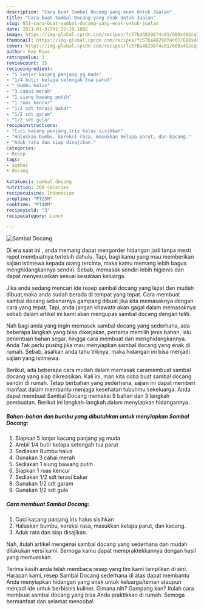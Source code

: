 ```yaml
---
description: "Cara buat Sambal Docang yang enak Untuk Jualan"
title: "Cara buat Sambal Docang yang enak Untuk Jualan"
slug: 851-cara-buat-sambal-docang-yang-enak-untuk-jualan
date: 2021-01-31T01:32:18.100Z
image: https://img-global.cpcdn.com/recipes/fc57ba48298f4c01/680x482cq70/sambal-docang-foto-resep-utama.jpg
thumbnail: https://img-global.cpcdn.com/recipes/fc57ba48298f4c01/680x482cq70/sambal-docang-foto-resep-utama.jpg
cover: https://img-global.cpcdn.com/recipes/fc57ba48298f4c01/680x482cq70/sambal-docang-foto-resep-utama.jpg
author: Ray Rios
ratingvalue: 3
reviewcount: 15
recipeingredient:
- "5 lonjor kacang panjang yg muda"
- "1/4 butir kelapa setengah tua parut"
- " Bumbu halus"
- "3 cabai merah"
- "1 siung bawang putih"
- "1 ruas kencur"
- "1/2 sdt terasi bakar"
- "1/2 sdt garam"
- "1/2 sdt gula"
recipeinstructions:
- "Cuci kacang panjang,iris halus sisihkan"
- "Haluskan bumbu, koreksi rasa, masukkan kelapa parut, dan kacang."
- "Aduk rata dan siap disajikan."
categories:
- Resep
tags:
- sambal
- docang

katakunci: sambal docang 
nutrition: 268 calories
recipecuisine: Indonesian
preptime: "PT25M"
cooktime: "PT40M"
recipeyield: "3"
recipecategory: Lunch

---
```



![Sambal Docang](https://img-global.cpcdn.com/recipes/fc57ba48298f4c01/680x482cq70/sambal-docang-foto-resep-utama.jpg)

Di era  saat ini , anda memang dapat mengorder hidangan jadi tanpa mesti repot membuatnya terlebih dahulu. Tapi, bagi kamu yang mau memberikan sajian istimewa kepada orang tercinta, maka kamu memang lebih bagus menghidangkannya sendiri. Sebab, memasak sendiri lebih higienis dan dapat menyesuaikan sesuai kesukaan keluarga.

Jika anda sedang mencari ide resep sambal docang yang lezat dan mudah dibuat,maka anda sudah berada di tempat yang tepat. Cara membuat sambal docang  sebenarnya gampang dibuat jika kita memasaknya dengan cara yang tepat. Tapi, anda jangan khawatir akan gagal dalam memasaknya 
sebab dalam artikel ini kami akan mengupas sambal docang dengan teliti.  



Nah bagi anda yang ingin memasak sambal docang yang sederhana, ada beberapa langkah yang bisa dikerjakan, pertama memilih jenis bahan, lalu penentuan bahan segar, hingga cara membuat dan menghidangkannya. Anda Tak perlu pusing jika mau menyiapkan sambal docang yang enak di rumah. Sebab, asalkan anda  tahu triknya, maka hidangan ini bisa menjadi sajian yang istimewa.

Berikut, ada beberapa cara mudah dalam memasak caramembuat sambal docang yang siap dikreasikan. Kali ini, mari kita coba buat sambal docang sendiri di rumah. Tetap berbahan yang sederhana, sajian ini dapat memberi manfaat dalam membantu menjaga kesehatan tubuhmu sekeluarga. Anda dapat membuat Sambal Docang memakai 9 bahan dan 3 langkah pembuatan. Berikut ini langkah-langkah dalam menyiapkan hidangannya.

<!--inarticleads1-->

##### Bahan-bahan dan bumbu yang dibutuhkan untuk menyiapkan Sambal Docang:

1. Siapkan 5 lonjor kacang panjang yg muda
1. Ambil 1/4 butir kelapa setengah tua parut
1. Sediakan  Bumbu halus
1. Gunakan 3 cabai merah
1. Sediakan 1 siung bawang putih
1. Siapkan 1 ruas kencur
1. Sediakan 1/2 sdt terasi bakar
1. Gunakan 1/2 sdt garam
1. Gunakan 1/2 sdt gula




<!--inarticleads2-->

##### Cara membuat Sambal Docang:

1. Cuci kacang panjang,iris halus sisihkan
1. Haluskan bumbu, koreksi rasa, masukkan kelapa parut, dan kacang.
1. Aduk rata dan siap disajikan.




Nah, itulah artikel mengenai  sambal docang  yang sederhana dan mudah dilakukan versi kami. Semoga kamu dapat mempraktekkannya dengan hasil yang memuaskan. 

Terima kasih anda telah membaca resep yang tim kami tampilkan di sini. Harapan kami, resep  Sambal Docang sederhana di atas dapat membantu Anda menyiapkan hidangan yang enak untuk keluarga/teman ataupun menjadi ide untuk berbisnis kuliner. Gimana nih? Gampang kan? Itulah cara membuat sambal docang yang bisa Anda praktikkan di rumah. Semoga bermanfaat dan selamat mencoba!

